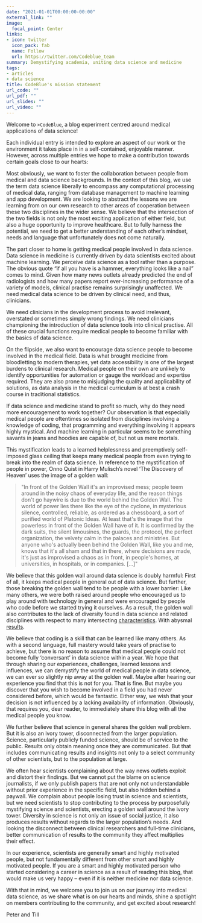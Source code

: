 ```yaml
---
date: "2021-01-01T00:00:00-00:00"
external_link: ""
image:
  focal_point: Center
links:
- icon: twitter
  icon_pack: fab
  name: Follow
  url: https://twitter.com/Codeblue_team
summary: Demystifying academia, uniting data science and medicine
tags:
- articles
- data science
title: CodeBlue's mission statement
url_code: ""
url_pdf: ""
url_slides: ""
url_video: ""
---
```


Welcome to `>CodeBlue`, a blog experiment centred around medical applications of data science!

Each individual entry is intended to explore an aspect of our work or the environment it takes place in in a self-contained, enjoyable manner. However, across multiple entries we hope to make a contribution towards certain goals close to our hearts:

Most obviously, we want to foster the collaboration between people from medical and data science backgrounds. In the context of this blog, we use the term data science liberally to encompass any computational processing of medical data, ranging from database management to machine learning and app development. We are looking to abstract the lessons we are learning from on our own research to other areas of cooperation between these two disciplines in the wider sense. We believe that the intersection of the two fields is not only the most exciting application of either field, but also a huge opportunity to improve healthcare. But to fully harness the potential, we need to get a better understanding of each other’s mindset, needs and language that unfortunately does not come naturally.

The part closer to home is getting medical people involved in data science. Data science in medicine is currently driven by data scientists excited about machine learning. We perceive data science as a tool rather than a purpose. The obvious quote “if all you have is a hammer, everything looks like a nail” comes to mind. Given how many news outlets already predicted the end of radiologists and how many papers report ever-increasing performance of a variety of models, clinical practise remains surprisingly unaffected. We need medical data science to be driven by clinical need, and thus, clinicians.

We need clinicians in the development process to avoid irrelevant, overstated or sometimes simply wrong findings. We need clinicians championing the introduction of data science tools into clinical practise. All of these crucial functions require medical people to become familiar with the basics of data science.

On the flipside, we also want to encourage data science people to become involved in the medical field. Data is what brought medicine from bloodletting to modern therapies, yet data accessibility is one of the largest burdens to clinical research. Medical people on their own are unlikely to identify opportunities for automation or gauge the workload and expertise required. They are also prone to misjudging the quality and applicability of solutions, as data analysis in the medical curriculum is at best a crash course in traditional statistics.

If data science and medicine stand to profit so much, why do they need more encouragement to work together? Our observation is that especially medical people are oftentimes so isolated from disciplines involving a knowledge of coding, that programming and everything involving it appears highly mystical. And machine learning in particular seems to be something savants in jeans and hoodies are capable of, but not us mere mortals.

This mystification leads to a learned helplessness and preemptively self-imposed glass ceiling that keeps many medical people from even trying to break into the realm of data science. In reference to the mystification of people in power, Onno Quist in Harry Mulisch’s novel ‘The Discovery of Heaven’ uses the image of a golden wall:

> "In front of the Golden Wall it's an improvised mess; people teem around in the noisy chaos of everyday life, and the reason things don't go haywire is due to the world behind the Golden Wall. The world of power lies there like the eye of the cyclone, in mysterious silence, controlled, reliable, as ordered as a chessboard, a sort of purified world of Platonic Ideas. At least that's the image that the powerless in front of the Golden Wall have of it. It is confirmed by the dark suits, the silent limousines, the guards, the protocol, the perfect organization, the velvety calm in the palaces and ministries. But anyone who's actually been behind the Golden Wall, like you and me, knows that it's all sham and that in there, where decisions are made, it's just as improvised a chaos as in front, in people's homes, at universities, in hospitals, or in companies. [...]"

We believe that this golden wall around data science is doubly harmful: First of all, it keeps medical people in general out of data science. But further, those breaking the golden wall tend to be people with a lower barrier: Like many others, we were both raised around people who encouraged us to play around with technology in general and were encouraged by people who code before we started trying it ourselves. As a result, the golden wall also contributes to the lack of diversity found in data science and related disciplines with respect to many intersecting [characteristics](https://aiindex.stanford.edu/wp-content/uploads/2021/03/2021-AI-Index-Report-_Chapter-6.pdf). With abysmal [results](https://www.vice.com/en/article/7kpxyy/this-image-of-a-white-barack-obama-is-ais-racial-bias-problem-in-a-nutshell).

We believe that coding is a skill that can be learned like many others. As with a second language, full mastery would take years of practise to achieve, but there is no reason to assume that medical people could not become fully ‘conversant’ in data science within a year. We hope that through sharing our experiences, challenges, learned lessons and influences, we can demystify the world of medical people in data science, we can ever so slightly nip away at the golden wall. Maybe after hearing our experience you find that this is not for you. That is fine. But maybe you discover that you wish to become involved in a field you had never considered before, which would be fantastic. Either way, we wish that your decision is not influenced by a lacking availability of information. Obviously, that requires you, dear reader, to immediately share this blog with all the medical people you know.

We further believe that science in general shares the golden wall problem. But it is also an ivory tower, disconnected from the larger population. Science, particularly publicly funded science, should be of service to the public. Results only obtain meaning once they are communicated. But that includes communicating results and insights not only to a select community of other scientists, but to the population at large.

We often hear scientists complaining about the way news outlets exploit and distort their findings. But we cannot put the blame on science journalists, if we only publish papers that are not only not understandable without prior experience in the specific field, but also hidden behind a paywall. We complain about people losing trust in science and scientists, but we need scientists to stop contributing to the process by purposefully mystifying science and scientists, erecting a golden wall around the ivory tower. Diversity in science is not only an issue of social justice, it also produces results without regards to the larger population’s needs. And looking the disconnect between clinical researchers and full-time clinicians, better communication of results to the community they affect multiplies their effect.

In our experience, scientists are generally smart and highly motivated people, but not fundamentally different from other smart and highly motivated people. If you are a smart and highly motivated person who started considering a career in science as a result of reading this blog, that would make us very happy – even if it is neither medicine nor data science.

With that in mind, we welcome you to join us on our journey into medical data science, as we share what is on our hearts and minds, shine a spotlight on members contributing to the community, and get excited about research!

Peter and Till
